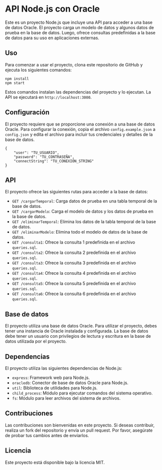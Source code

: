 # API Node.js con Oracle

Este es un proyecto Node.js que incluye una API para acceder a una base de datos Oracle. El proyecto carga un modelo de datos y algunos datos de prueba en la base de datos. Luego, ofrece consultas predefinidas a la base de datos para su uso en aplicaciones externas.

## Uso

Para comenzar a usar el proyecto, clona este repositorio de GitHub y ejecuta los siguientes comandos:

    npm install
    npm start

Estos comandos instalan las dependencias del proyecto y lo ejecutan. La API se ejecutará en `http://localhost:3000`.

## Configuración

El proyecto requiere que se proporcione una conexión a una base de datos Oracle. Para configurar la conexión, copia el archivo `config.example.json` a `config.json` y edita el archivo para incluir tus credenciales y detalles de la base de datos.

    {
	    "user": "TU_USUARIO",
	    "password": "TU_CONTRASEÑA",
	    "connectString": "TU_CONEXIÓN_STRING"
	}

## API

El proyecto ofrece las siguientes rutas para acceder a la base de datos:

-   `GET /cargarTemporal`: Carga datos de prueba en una tabla temporal de la base de datos.
-   `GET /cargarModelo`: Carga el modelo de datos y los datos de prueba en la base de datos.
-   `GET /eliminarTemporal`: Elimina los datos de la tabla temporal de la base de datos.
-   `GET /eliminarModelo`: Elimina todo el modelo de datos de la base de datos.
-   `GET /consulta1`: Ofrece la consulta 1 predefinida en el archivo `queries.sql`.
-   `GET /consulta2`: Ofrece la consulta 2 predefinida en el archivo `queries.sql`.
-   `GET /consulta3`: Ofrece la consulta 3 predefinida en el archivo `queries.sql`.
-   `GET /consulta4`: Ofrece la consulta 4 predefinida en el archivo `queries.sql`.
-   `GET /consulta5`: Ofrece la consulta 5 predefinida en el archivo `queries.sql`.
-   `GET /consulta6`: Ofrece la consulta 6 predefinida en el archivo `queries.sql`.

## Base de datos

El proyecto utiliza una base de datos Oracle. Para utilizar el proyecto, debes tener una instancia de Oracle instalada y configurada. La base de datos debe tener un usuario con privilegios de lectura y escritura en la base de datos utilizada por el proyecto.

## Dependencias

El proyecto utiliza las siguientes dependencias de Node.js:

-   `express`: Framework web para Node.js.
-   `oracledb`: Conector de base de datos Oracle para Node.js.
-   `util`: Biblioteca de utilidades para Node.js.
-   `child_process`: Módulo para ejecutar comandos del sistema operativo.
-   `fs`: Módulo para leer archivos del sistema de archivos.

## Contribuciones

Las contribuciones son bienvenidas en este proyecto. Si deseas contribuir, realiza un fork del repositorio y envía un pull request. Por favor, asegúrate de probar tus cambios antes de enviarlos.

## Licencia

Este proyecto está disponible bajo la licencia MIT.